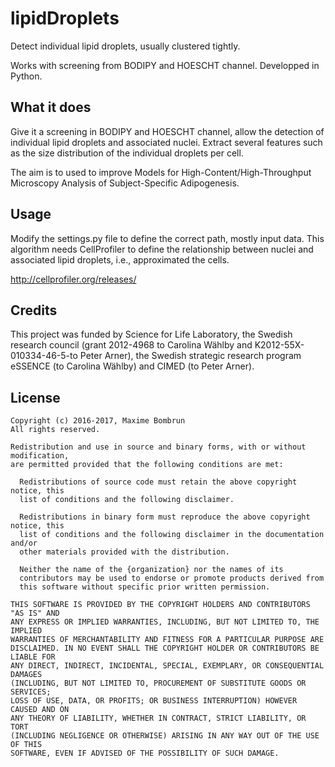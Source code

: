 # lipidDroplets

Detect individual lipid droplets, usually clustered tightly.


Works with screening from BODIPY and HOESCHT channel.
Developped in Python.

## What it does

Give it a screening in BODIPY and HOESCHT channel, allow the detection of individual lipid droplets and associated nuclei.
Extract several features such as the size distribution of the individual droplets per cell.

The aim is to used to improve Models for High-Content/High-Throughput Microscopy Analysis of Subject-Specific Adipogenesis.



## Usage

Modify the settings.py file to define the correct path, mostly input data.
This algorithm needs CellProfiler to define the relationship between nuclei and associated lipid droplets, i.e., approximated the cells.

http://cellprofiler.org/releases/



## Credits

This project was funded by Science for Life Laboratory, the Swedish research council (grant 2012-4968 to Carolina Wählby and K2012-55X-010334-46-5-to Peter Arner), the Swedish strategic research program eSSENCE (to Carolina Wählby) and CIMED (to Peter Arner).

## License 

    Copyright (c) 2016-2017, Maxime Bombrun
    All rights reserved.

    Redistribution and use in source and binary forms, with or without modification,
    are permitted provided that the following conditions are met:

      Redistributions of source code must retain the above copyright notice, this
      list of conditions and the following disclaimer.

      Redistributions in binary form must reproduce the above copyright notice, this
      list of conditions and the following disclaimer in the documentation and/or
      other materials provided with the distribution.

      Neither the name of the {organization} nor the names of its
      contributors may be used to endorse or promote products derived from
      this software without specific prior written permission.

    THIS SOFTWARE IS PROVIDED BY THE COPYRIGHT HOLDERS AND CONTRIBUTORS "AS IS" AND
    ANY EXPRESS OR IMPLIED WARRANTIES, INCLUDING, BUT NOT LIMITED TO, THE IMPLIED
    WARRANTIES OF MERCHANTABILITY AND FITNESS FOR A PARTICULAR PURPOSE ARE
    DISCLAIMED. IN NO EVENT SHALL THE COPYRIGHT HOLDER OR CONTRIBUTORS BE LIABLE FOR
    ANY DIRECT, INDIRECT, INCIDENTAL, SPECIAL, EXEMPLARY, OR CONSEQUENTIAL DAMAGES
    (INCLUDING, BUT NOT LIMITED TO, PROCUREMENT OF SUBSTITUTE GOODS OR SERVICES;
    LOSS OF USE, DATA, OR PROFITS; OR BUSINESS INTERRUPTION) HOWEVER CAUSED AND ON
    ANY THEORY OF LIABILITY, WHETHER IN CONTRACT, STRICT LIABILITY, OR TORT
    (INCLUDING NEGLIGENCE OR OTHERWISE) ARISING IN ANY WAY OUT OF THE USE OF THIS
    SOFTWARE, EVEN IF ADVISED OF THE POSSIBILITY OF SUCH DAMAGE.
